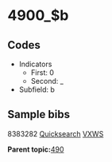 # 4900\_$b

## Codes

-   Indicators
    -   First: 0
    -   Second: \_
-   Subfield: b

## Sample bibs

8383282 [Quicksearch](https://search.library.yale.edu/catalog/8383282) [VXWS](http://prodorbis.library.yale.edu:7014/vxws/GetHoldingsService?bibId=8383282)

**Parent topic:**[490](../../tags/490/490.md)

